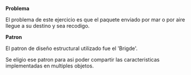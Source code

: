**Problema**

El problema de este ejercicio es que el paquete enviado por mar o por aire llegue a su destino y sea recodigo.


**Patron**

El patron de diseño estructural utilizado fue el 'Brigde'.

Se eligio ese patron para asi poder compartir las caracteristicas implementadas en multiples objetos.